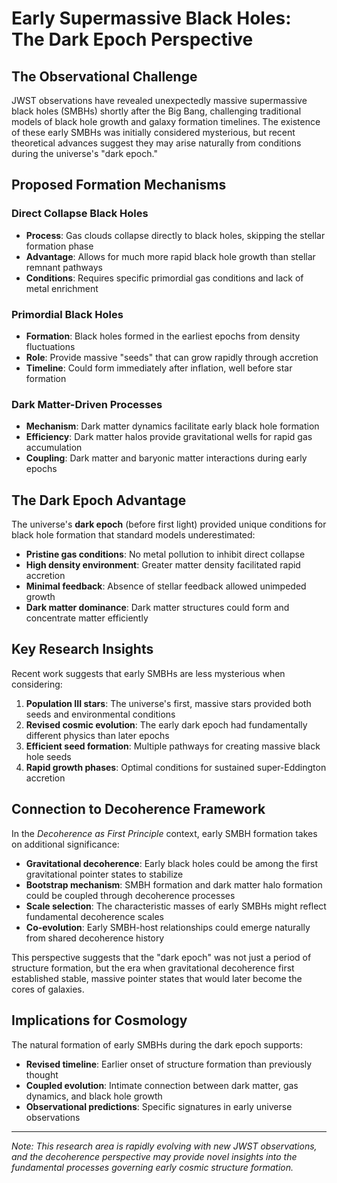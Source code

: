 # Early Supermassive Black Holes: The Dark Epoch Perspective

## The Observational Challenge

JWST observations have revealed unexpectedly massive supermassive black holes (SMBHs) shortly after the Big Bang, challenging traditional models of black hole growth and galaxy formation timelines. The existence of these early SMBHs was initially considered mysterious, but recent theoretical advances suggest they may arise naturally from conditions during the universe's "dark epoch."

## Proposed Formation Mechanisms

### Direct Collapse Black Holes
- **Process**: Gas clouds collapse directly to black holes, skipping the stellar formation phase
- **Advantage**: Allows for much more rapid black hole growth than stellar remnant pathways
- **Conditions**: Requires specific primordial gas conditions and lack of metal enrichment

### Primordial Black Holes
- **Formation**: Black holes formed in the earliest epochs from density fluctuations
- **Role**: Provide massive "seeds" that can grow rapidly through accretion
- **Timeline**: Could form immediately after inflation, well before star formation

### Dark Matter-Driven Processes
- **Mechanism**: Dark matter dynamics facilitate early black hole formation
- **Efficiency**: Dark matter halos provide gravitational wells for rapid gas accumulation
- **Coupling**: Dark matter and baryonic matter interactions during early epochs

## The Dark Epoch Advantage

The universe's **dark epoch** (before first light) provided unique conditions for black hole formation that standard models underestimated:

- **Pristine gas conditions**: No metal pollution to inhibit direct collapse
- **High density environment**: Greater matter density facilitated rapid accretion
- **Minimal feedback**: Absence of stellar feedback allowed unimpeded growth
- **Dark matter dominance**: Dark matter structures could form and concentrate matter efficiently

## Key Research Insights

Recent work suggests that early SMBHs are less mysterious when considering:

1. **Population III stars**: The universe's first, massive stars provided both seeds and environmental conditions
2. **Revised cosmic evolution**: The early dark epoch had fundamentally different physics than later epochs
3. **Efficient seed formation**: Multiple pathways for creating massive black hole seeds
4. **Rapid growth phases**: Optimal conditions for sustained super-Eddington accretion

## Connection to Decoherence Framework

In the *Decoherence as First Principle* context, early SMBH formation takes on additional significance:

- **Gravitational decoherence**: Early black holes could be among the first gravitational pointer states to stabilize
- **Bootstrap mechanism**: SMBH formation and dark matter halo formation could be coupled through decoherence processes
- **Scale selection**: The characteristic masses of early SMBHs might reflect fundamental decoherence scales
- **Co-evolution**: Early SMBH-host relationships could emerge naturally from shared decoherence history

This perspective suggests that the "dark epoch" was not just a period of structure formation, but the era when gravitational decoherence first established stable, massive pointer states that would later become the cores of galaxies.

## Implications for Cosmology

The natural formation of early SMBHs during the dark epoch supports:

- **Revised timeline**: Earlier onset of structure formation than previously thought
- **Coupled evolution**: Intimate connection between dark matter, gas dynamics, and black hole growth
- **Observational predictions**: Specific signatures in early universe observations

---

*Note: This research area is rapidly evolving with new JWST observations, and the decoherence perspective may provide novel insights into the fundamental processes governing early cosmic structure formation.*
